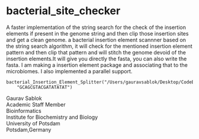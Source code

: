 # bacterial_site_checker
A faster implementation of the string search for the check of the insertion elements  if present in the genome string and then clip those insertion sites and get a clean genome. a bacterial insertion element scannner based on the string search algorithm, it will check for the mentioned insertion element pattern and then clip that pattern and will stitch the genome devoid of the insertion elements.It will give you directly the fasta, you can also write the fasta. I am making a insertion element package and associating that to the microbiomes. I also implemented a parallel support. 

```
bacterial_Insertion_Element_Splitter("/Users/gauravsablok/Desktop/CodeBase/check.fasta",
    "GCAGCGTACGATATATAT")
```
Gaurav Sablok \
Academic Staff Member \
Bioinformatics \
Institute for Biochemistry and Biology \
University of Potsdam \
Potsdam,Germany
